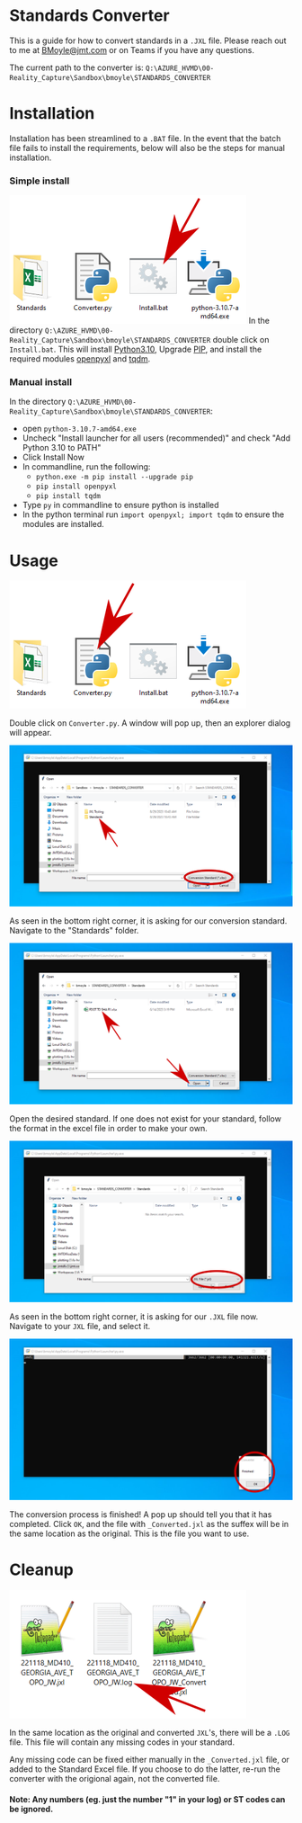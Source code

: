 # Standards Converter

This is a guide for how to convert standards in a `.JXL` file. Please reach out to me at BMoyle@jmt.com or on Teams if you have any questions.

The current path to the converter is: `Q:\AZURE_HVMD\00-Reality_Capture\Sandbox\bmoyle\STANDARDS_CONVERTER`

# Installation
Installation has been streamlined to a `.BAT` file. In the event that the batch file fails to install the requirements, below will also be the steps for manual installation.

### Simple install
![Image of Install.bat](https://github.com/JMT-bmoyle/StandardsConverter/blob/main/Images/Install.png?raw=true)
In the directory `Q:\AZURE_HVMD\00-Reality_Capture\Sandbox\bmoyle\STANDARDS_CONVERTER` double click on `Install.bat`. This will install [Python3.10](https://www.python.org/downloads/release/python-3107/), Upgrade [PIP](https://pypi.org/project/pip/), and install the required modules [openpyxl](https://pypi.org/project/openpyxl/) and [tqdm](https://pypi.org/project/tqdm/).

### Manual install
In the directory `Q:\AZURE_HVMD\00-Reality_Capture\Sandbox\bmoyle\STANDARDS_CONVERTER`: 
- open `python-3.10.7-amd64.exe`
- Uncheck "Install launcher for all users (recommended)" and check "Add Python 3.10 to PATH"
- Click Install Now
- In commandline, run the following:
    - `python.exe -m pip install --upgrade pip`
    - `pip install openpyxl`
    - `pip install tqdm`
- Type `py` in commandline to ensure python is installed
- In the python terminal run `import openpyxl; import tqdm` to ensure the modules are installed.

# Usage
![Image of Converter.py](https://github.com/JMT-bmoyle/StandardsConverter/blob/main/Images/Converter.png?raw=true)

Double click on `Converter.py`. A window will pop up, then an explorer dialog will appear.

![Image of Standards Dialog](https://github.com/JMT-bmoyle/StandardsConverter/blob/main/Images/FindStandard.png?raw=true)

As seen in the bottom right corner, it is asking for our conversion standard. Navigate to the "Standards" folder.

![Image of selecting the desired standard](https://github.com/JMT-bmoyle/StandardsConverter/blob/main/Images/1SelectStandard.png?raw=true)

Open the desired standard. If one does not exist for your standard, follow the format in the excel file in order to make your own.

![Image of selecting the desired standard](https://github.com/JMT-bmoyle/StandardsConverter/blob/main/Images/FindJXL.png?raw=true)

As seen in the bottom right corner, it is asking for our `.JXL` file now. Navigate to your `JXL` file, and select it.

![Image of selecting the desired standard](https://github.com/JMT-bmoyle/StandardsConverter/blob/main/Images/Finished.png?raw=true)

The conversion process is finished! A pop up should tell you that it has completed. Click `OK`, and the file with `_Converted.jxl` as the suffex will be in the same location as the original. This is the file you want to use.

# Cleanup

![Image of selecting the desired standard](https://github.com/JMT-bmoyle/StandardsConverter/blob/main/Images/log.png?raw=true)

In the same location as the original and converted `JXL`'s, there will be a `.LOG` file. This file will contain any missing codes in your standard.

Any missing code can be fixed either manually in the `_Converted.jxl` file, or added to the Standard Excel file. If you choose to do the latter, re-run the converter with the origional again, not the converted file.

#### Note: Any numbers (eg. just the number "1" in your log) or ST codes can be ignored.
